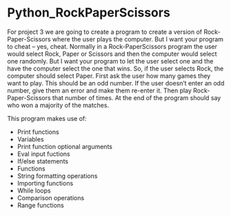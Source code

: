
# Python_RockPaperScissors
For project 3 we are going to create a program to create a version of Rock-Paper-Scissors
where the user plays the computer. But I want your program to cheat – yes, cheat. Normally in a Rock-PaperScissors
program the user would select Rock, Paper or Scissors and then the computer would select one randomly.
But I want your program to let the user select one and the have the computer select the one that wins. So, if the
user selects Rock, the computer should select Paper.
First ask the user how many games they want to play. This should be an odd number. If the user doesn’t enter an
odd number, give them an error and make them re-enter it. Then play Rock-Paper-Scissors that number of times.
At the end of the program should say who won a majority of the matches.

This program makes use of:
* Print functions
* Variables 
* Print function optional arguments
* Eval input fuctions
* If/else statements
* Functions
* String formatting operations
* Importing functions
* While loops
* Comparison operations
* Range functions
